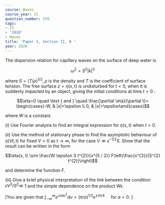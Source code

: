 ```yaml
---
course: Waves
course_year: II
question_number: 159
tags:
- II
- '2020'
- Waves
title: 'Paper 3, Section II, B '
year: 2020
---
```




The dispersion relation for capillary waves on the surface of deep water is

$$\omega^{2}=S^{2}|k|^{3}$$

where $S=(T / \rho)^{1 / 2}, \rho$ is the density and $T$ is the coefficient of surface tension. The free surface $z=\eta(x, t)$ is undisturbed for $t<0$, when it is suddenly impacted by an object, giving the initial conditions at time $t=0$ :

$$\eta=0 \quad \text { and } \quad \frac{\partial \eta}{\partial t}= \begin{cases}-W, & |x|<\epsilon \\ 0, & |x|>\epsilon\end{cases}$$

where $W$ is a constant.

(i) Use Fourier analysis to find an integral expression for $\eta(x, t)$ when $t>0$.

(ii) Use the method of stationary phase to find the asymptotic behaviour of $\eta(V t, t)$ for fixed $V>0$ as $t \rightarrow \infty$, for the case $V \ll \epsilon^{-1 / 2} S$. Show that the result can be written in the form

$$\eta(x, t) \sim \frac{W \epsilon S t^{2}}{x^{5 / 2}} F\left(\frac{x^{3}}{S^{2} t^{2}}\right)$$

and determine the function $F$.

(iii) Give a brief physical interpretation of the link between the condition $\epsilon V^{2} / S^{2} \ll$ 1 and the simple dependence on the product $W \epsilon$.

[You are given that $\int_{-\infty}^{\infty} e^{\pm i a u^{2}} d u=(\pi / a)^{1 / 2} e^{\pm i \pi / 4} \quad$ for $a>0 .$ ]